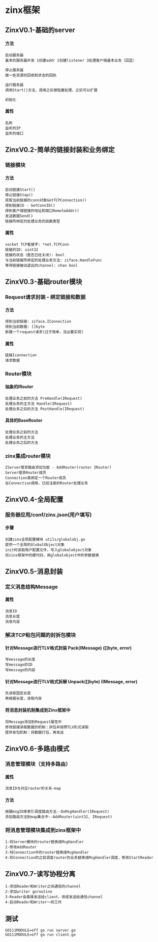 # zinx框架

## ZinxV0.1-基础的server

#### 方法
````
启动服务器
基本的服务器开发 1创建addr 2创建listener 3处理客户端基本业务（回显）

停止服务器
做一些资源的回收和状态的回执

运行服务器
调用Start()方法，调用之后做阻塞处理，之后可以扩展

初始化
````
#### 属性
````
名称
监听的IP
监听的端口
````

## ZinxV0.2-简单的链接封装和业务绑定 

### 链接模块

#### 方法
````
启动链接Start()
停止链接Stop()
获取当前链接的conn对象GetTCPConnection()
得到链接ID - GetConnID()
得到客户端链接的地址和端口RemoteAddr()
发送数据Send()
链接所绑定的处理业务的函数类型
````
#### 属性
````
socket TCP套接字: *net.TCPConn
链接的ID: uint32
链接的状态（是否已经关闭): bool
与当前链接所绑定的处理业务方法: ziface.HandleFunc
等待链接被动退出的channel: chan bool
````

## ZinxV0.3-基础router模块 

### Request请求封装 - 绑定链接和数据

#### 方法
````
得到当前链接: ziface.IConnection
得到当前数据: []byte
新建一个request请求(过于简单，没必要实现)
````
#### 属性
````
链接Iconnection
请求数据
````

### Router模块

#### 抽象的IRouter
````
处理业务之前的方法 PreHandle(IRequest)
处理业务的主方法 Handle(IRequest)
处理业务之后的方法 PostHandle(IRequest)
````
#### 具体的BaseRouter
````
处理业务之前的方法
处理业务的主方法
处理业务之后的方法
````
### zinx集成router模块
````
IServer增添路由添加功能 - AddRouter(router IRouter)
Server增添Router成员
Connection类绑定一个Router成员
在Connection调用，已经注册的Router处理业务
````

## ZinxV0.4-全局配置

### 服务器应用/conf/zinx.json(用户填写)

#### 步骤
````
创建zinx全局配置模块 utils/globalobj.go
提供一个全局的GlobalObject对象
init时读取用户配置文件，写入globalobject对象
将zinx框架中的硬代码，用globalobject中的参数替换
````

## ZinxV0.5-消息封装

### 定义消息结构Message

#### 属性
````
消息ID
消息长度
消息内容
````

### 解决TCP粘包问题的封拆包模块

#### 针对Message进行TLV格式封装 Pack(IMessage) ([]byte, error)
````
写message的长度
写message的ID
写message的内容
````
#### 针对Message进行TLV格式拆解 Unpack([]byte) (IMessage, error)
````
先读取固定长度
再根据长度，读取内容
````
#### 将消息封装机制集成到Zinx框架中
````
将Message添加到Request属性中
修改链接读取数据的机制：拆包并按照TLV形式读取
提供发包机制：将数据打包，再发送
````

## ZinxV0.6-多路由模式

### 消息管理模块（支持多路由）

#### 属性
````
消息ID与对应router的关系-map
````
#### 方法
````
根据msgID来索引调度路由方法--DoMsgHandler(IRequest)
添加路由方法到map集合中--AddRouter(uint32, IRequest)
````

### 将消息管理模块集成到zinx框架中
````
1-将Server模块的router替换成MsgHandler
2-修改AddRouter
3-将Connection中的router替换成MsgHandler
4-将Connection的之前调度router的业务替换成MsgHandler调度，修改StartReader
````

## ZinxV0.7-读写协程分离

````
1-添加Reader和Writer之间通信的channel
2-添加writer goroutine
3-Reader由直接发送给client，改成发送给通信channel
4-启动Reader和Writer一同工作
````

## 测试
````
GO111MODULE=off go run server.go
GO111MODULE=off go run client.go
````
